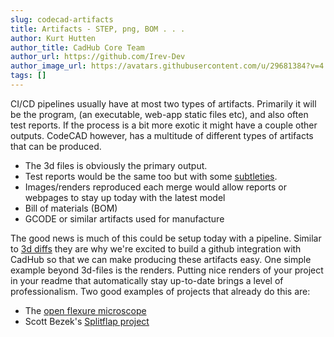 ```yaml
---
slug: codecad-artifacts
title: Artifacts - STEP, png, BOM . . .
author: Kurt Hutten
author_title: CadHub Core Team
author_url: https://github.com/Irev-Dev
author_image_url: https://avatars.githubusercontent.com/u/29681384?v=4
tags: []
---
```


CI/CD pipelines usually have at most two types of artifacts. Primarily it will be the program, (an executable, web-app static files etc), and also often test reports. If the process is a bit more exotic it might have a couple other outputs. CodeCAD however, has a multitude of different types of artifacts that can be produced.

- The 3d files is obviously the primary output.
- Test reports would be the same too but with some [subtleties](/blog/testing-code-cad).
- Images/renders reproduced each merge would allow reports or webpages to stay up today with the latest model
- Bill of materials (BOM)
- GCODE or similar artifacts used for manufacture

<!--truncate-->

The good news is much of this could be setup today with a pipeline. Similar to [3d diffs](blog/3d-diffs) they are why we're excited to build a github integration with CadHub so that we can make producing these artifacts easy. One simple example beyond 3d-files is the renders. Putting nice renders of your project in your readme that automatically stay up-to-date brings a level of professionalism. Two good examples of projects that already do this are:
- The [open flexure microscope](https://gitlab.com/openflexure/openflexure-microscope)
- Scott Bezek's [Splitflap project](https://github.com/scottbez1/splitflap)

